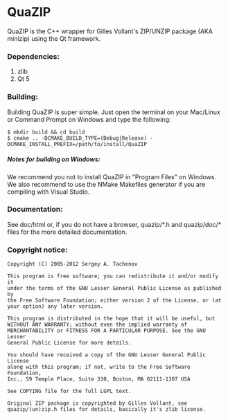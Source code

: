<h1>QuaZIP</h1>

<p>QuaZIP is the C++ wrapper for Gilles Vollant's ZIP/UNZIP package
(AKA minizip) using the Qt framework.</p>

<h3>Dependencies:</h3>
<ol>
    <li>zlib</li>
    <li>Qt 5</li>
</ol>

<h3>Building:</h3>

Building QuaZIP is super simple. Just open the terminal on your Mac/Linux
or Command Prompt on Windows and type the following:
```
$ mkdir build && cd build
$ cmake .. -DCMAKE_BUILD_TYPE=(Debug|Release) -DCMAKE_INSTALL_PREFIX=/path/to/install/QuaZIP
```
<h5>Notes for building on Windows:</h5>
We recommend you not to install QuaZIP in "Program Files" on Windows. We also recommend to use
the NMake Makefiles generator if you are compiling with Visual Studio.

<h3>Documentation:</h3>

<p>See doc/html or, if you do not have a browser, quazip/*.h and
quazip/doc/* files for the more detailed documentation.</p>

<h3>Copyright notice:</h3>

```
Copyright (C) 2005-2012 Sergey A. Tachenov

This program is free software; you can redistribute it and/or modify it
under the terms of the GNU Lesser General Public License as published by
the Free Software Foundation; either version 2 of the License, or (at
your option) any later version.

This program is distributed in the hope that it will be useful, but
WITHOUT ANY WARRANTY; without even the implied warranty of
MERCHANTABILITY or FITNESS FOR A PARTICULAR PURPOSE. See the GNU Lesser
General Public License for more details.

You should have received a copy of the GNU Lesser General Public License
along with this program; if not, write to the Free Software Foundation,
Inc., 59 Temple Place, Suite 330, Boston, MA 02111-1307 USA

See COPYING file for the full LGPL text.

Original ZIP package is copyrighted by Gilles Vollant, see
quazip/(un)zip.h files for details, basically it's zlib license.
```
